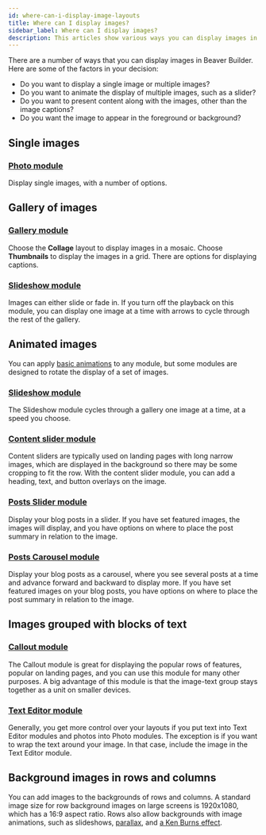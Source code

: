 ```yaml
---
id: where-can-i-display-image-layouts
title: Where can I display images?
sidebar_label: Where can I display images?
description: This articles show various ways you can display images in Beaver Builder with links to modules you can use to accomplish your goal.
---
```


There are a number of ways that you can display images in Beaver Builder. Here are some of the factors in your decision:

* Do you want to display a single image or multiple images?
*  Do you want to animate the display of multiple images, such as a slider?
*  Do you want to present content along with the images, other than the image captions?
*  Do you want the image to appear in the foreground or background?

## Single images

###  [Photo module](/beaver-builder/layouts/modules/photo/photo.md)  
Display single images, with a number of options.

## Gallery of images

 ### [Gallery module](/beaver-builder/layouts/modules/gallery/gallery.md)
Choose the **Collage** layout to display images in a mosaic. Choose
**Thumbnails** to display the images in a grid. There are options for
displaying captions.

 ### [Slideshow module](/beaver-builder/layouts/modules/slideshow.md)
Images can either slide or fade in. If you turn off the playback on this module, you can display one image at a time with arrows to cycle through the rest of the gallery.

## Animated images

You can apply [basic animations](/beaver-builder/styles/effects/animations.md) to any module, but some modules are designed to rotate the display of a set of images.

 ### [Slideshow module](/beaver-builder/layouts/modules/slideshow.md)

The Slideshow module cycles through a gallery one image at a time, at a speed
you choose.

 ### [Content slider module](/beaver-builder/layouts/modules/content-slider.md)
Content sliders are typically used on landing pages with long narrow images,
which are displayed in the background so there may be some cropping to fit the
row. With the content slider module, you can add a heading, text, and button
overlays on the image.

 ### [Posts Slider module](/beaver-builder/layouts/modules/posts/posts-slider.md)  
Display your blog posts in a slider. If you have set featured images, the
images will display, and you have options on where to place the post summary
in relation to the image.

 ### [Posts Carousel module](/beaver-builder/layouts/modules/posts/posts-carousel.md)
Display your blog posts as a carousel, where you see several posts at a time
and advance forward and backward to display more. If you have set featured
images on your blog posts, you have options on where to place the post summary
in relation to the image.

## Images grouped with blocks of text

 ### [Callout module](/beaver-builder/layouts/modules/callout-and-call-to-action.md) 
 
The Callout module is great for displaying the popular rows of features,
popular on landing pages, and you can use this module for many other purposes.
A big advantage of this module is that the image-text group stays together as
a unit on smaller devices.

### [Text Editor module](/beaver-builder/layouts/modules/text.md)

Generally, you get more control over your layouts if you put text into Text Editor modules and photos into Photo modules. The exception is if you want to wrap the text around your image. In that case, include the image in the Text Editor module.

## Background images in rows and columns

You can add images to the backgrounds of rows and columns. A standard image size for row background images on large screens is 1920x1080, which has a 16:9 aspect ratio. Rows also allow backgrounds with image animations, such as slideshows, [parallax](/beaver-builder/layouts/rows/row-effects/parallax-row-backgrounds.md), and [a Ken Burns effect](/beaver-builder/layouts/rows/row-effects/create-a-ken-burns-effect-in-a-row-background.md).
